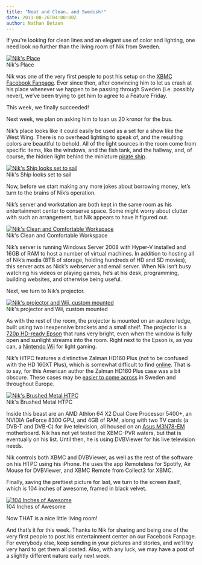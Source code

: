 ```yaml
---
title: "Neat and Clean… and Swedish!"
date: 2011-08-26T04:00:00Z
author: Nathan Betzen
---
```


If you’re looking for clean lines and an elegant use of color and lighting, one need look no further than the living room of Nik from Sweden.

[![Nik's Place](/images/blog/DSC00079-2500-300x168.webp "Nik's Place")](/images/blog/DSC00079-2500.webp)  
 Nik's Place

Nik was one of the very first people to post his setup on the [XBMC Facebook Fanpage](https://www.facebook.com/XBMC?sk=photos "XBMC Fanpage Pictures"). Ever since then, after convincing him to let us crash at his place whenever we happen to be passing through Sweden (i.e. possibly never), we’ve been trying to get him to agree to a Feature Friday.

This week, we finally succeeded!

Next week, we plan on asking him to loan us 20 kronor for the bus.

Nik’s place looks like it could easily be used as a set for a show like the West Wing. There is no overhead lighting to speak of, and the resulting colors are beautiful to behold. All of the light sources in the room come from specific items, like the windows, and the fish tank, and the hallway, and, of course, the hidden light behind the miniature [pirate ship](https://www.amazon.com/gp/product/B0033EZOKG/ref=as_li_ss_tl?ie=UTF8&tag=thfefi02-20&linkCode=as2&camp=217145&creative=399369&creativeASIN=B0033EZOKG "The Star of India").

[![Nik's Ship looks set to sail](/images/blog/DSC00296-2500-300x168.webp "Nik's Ship looks set to sail")](/images/blog/DSC00296-2500.webp)  
 Nik's Ship looks set to sail

Now, before we start making any more jokes about borrowing money, let’s turn to the brains of Nik’s operation.

Nik’s server and workstation are both kept in the same room as his entertainment center to conserve space. Some might worry about clutter with such an arrangement, but Nik appears to have it figured out.

[![Nik's Clean and Comfortable Workspace](/images/blog/DSC02850-2500-300x168.webp "Nik's Clean and Comfortable Workspace")](/images/blog/DSC02850-2500.webp)  
 Nik's Clean and Comfortable Workspace

Nik’s server is running Windows Server 2008 with Hyper-V installed and 16GB of RAM to host a number of virtual machines. In addition to hosting all of Nik’s media (8TB of storage, holding hundreds of HD and SD movies), this server acts as Nick’s webserver and email server. When Nik isn’t busy watching his videos or playing games, he’s at his desk, programming, building websites, and otherwise being useful.

Next, we turn to Nik’s projector.

[![Nik's projector and Wii, custom mounted](/images/blog/DSC02834-2500-300x168.webp "Nik's projector and Wii, custom mounted")](/images/blog/DSC02834-2500.webp)  
 Nik's projector and Wii, custom mounted

As with the rest of the room, the projector is mounted on an austere ledge, built using two inexpensive brackets and a small shelf. The projector is a [720p HD-ready Epson](https://www.amazon.com/gp/product/B000YNS0D2/ref=as_li_ss_tl?ie=UTF8&tag=thfefi02-20&linkCode=as2&camp=217145&creative=399369&creativeASIN=B000YNS0D2 "720p Epson") that runs very bright, even when the window is fully open and sunlight streams into the room. Right next to the Epson is, as you can, a [Nintendo Wii](https://www.amazon.com/gp/product/B004WLRQCI/ref=as_li_ss_tl?ie=UTF8&tag=thfefi02-20&linkCode=as2&camp=217145&creative=399373&creativeASIN=B004WLRQCI "the Nintendo Wii") for light gaming.

Nik’s HTPC features a distinctive Zalman HD160 Plus (not to be confused with the HD 160XT Plus), which is somewhat difficult to find [online](https://www.amazon.com/s?ie=UTF8&redirect=true&ref_=sr_nr_p_4_0&keywords=zalman%20hd160&bbn=172282&qid=1314426304&rnid=15784691&rh=n%3A172282%2Ck%3Azalman%20hd160%2Cp_4%3AZalman "The Many Zalman HD160's"). That is to say, for this American author the Zalman HD160 Plus case was a bit obscure. These cases may be [easier to come across](http://www.zalman.co.kr/eng/product/Product_Read.asp?Idx=281 "The Zalman HD160 Plus page") in Sweden and throughout Europe.

[![Nik's Brushed Metal HTPC](/images/blog/DSC02854-2500-300x168.webp "Nik's Brushed Metal HTPC")](/images/blog/DSC02854-2500.webp)  
 Nik's Brushed Metal HTPC

Inside this beast are an AMD Athlon 64 X2 Dual Core Processor 5400+, an NVIDIA GeForce 8300 GPU, and 4GB of RAM, along with two TV cards (a DVB-T and DVB-C) for live television, all housed on an [Asus M3N78-EM](https://www.amazon.com/gp/product/B001BSC0PI/ref=as_li_ss_tl?ie=UTF8&tag=thfefi02-20&linkCode=as2&camp=217145&creative=399369&creativeASIN=B001BSC0PI "Asus M3N78-EM") motherboard. Nik has not yet tested the XBMC-PVR waters, but that is eventually on his list. Until then, he is using DVBViewer for his live television needs.

Nik controls both XBMC and DVBViewer, as well as the rest of the software on his HTPC using his iPhone. He uses the app Remoteless for Spotify, Air Mouse for DVBViewer, and XBMC Remote from Collect3 for XBMC.

Finally, saving the prettiest picture for last, we turn to the screen itself, which is 104 inches of awesome, framed in black velvet.

[![104 Inches of Awesome](/images/blog/DSC02789-2500-300x168.webp "104 Inches of Awesome")](/images/blog/DSC02789-2500.webp)  
 104 Inches of Awesome

Now THAT is a nice little living room!

And that’s it for this week. Thanks to Nik for sharing and being one of the very first people to post his entertainment center on our Facebook Fanpage. For everybody else, keep sending in your pictures and stories, and we’ll try very hard to get them all posted. Also, with any luck, we may have a post of a slightly different nature early next week.
